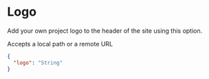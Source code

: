 # Logo

Add your own project logo to the header of the site using this option.

Accepts a local path or a remote URL

```json
{
  "logo": "String"
}
```
